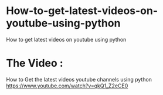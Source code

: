 # How-to-get-latest-videos-on-youtube-using-python
How to get  latest videos on youtube using python

# The Video :
How to Get the latest videos youtube channels using python
https://www.youtube.com/watch?v=qkQ1_Z2eCE0

